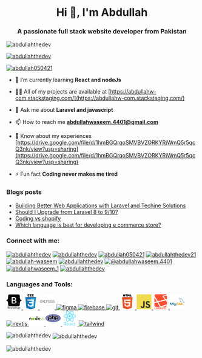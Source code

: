 <h1 align="center">Hi 👋, I'm Abdullah</h1>
<h3 align="center">A passionate full stack website developer from Pakistan</h3>

<p align="left"> <img src="https://komarev.com/ghpvc/?username=abdullahthedev&label=Profile%20views&color=0e75b6&style=flat" alt="abdullahthedev" /> </p>

<p align="left"> <a href="https://github.com/ryo-ma/github-profile-trophy"><img src="https://github-profile-trophy.vercel.app/?username=abdullahthedev" alt="abdullahthedev" /></a> </p>

<p align="left"> <a href="https://twitter.com/abdullah050421" target="blank"><img src="https://img.shields.io/twitter/follow/abdullah050421?logo=twitter&style=for-the-badge" alt="abdullah050421" /></a> </p>

- 🌱 I’m currently learning **React and nodeJs**

- 👨‍💻 All of my projects are available at [https://abdullahw-com.stackstaging.com/](https://abdullahw-com.stackstaging.com/)

- 💬 Ask me about **Laravel and javascript**

- 📫 How to reach me **abdullahwaseem.4401@gmail.com**

- 📄 Know about my experiences [https://drive.google.com/file/d/1hmBGQrqoSMVBVZORKYRjWmQ5r5qcQ3nk/view?usp=sharing](https://drive.google.com/file/d/1hmBGQrqoSMVBVZORKYRjWmQ5r5qcQ3nk/view?usp=sharing)

- ⚡ Fun fact **Coding never makes me tired**

### Blogs posts
<!-- BLOG-POST-LIST:START -->
- [Building Better Web Applications with Laravel and Techine Solutions](https://dev.to/abdullahthedev/building-better-web-applications-with-laravel-and-techine-solutions-59m6)
- [Should I Upgrade from Laravel 8 to 9/10?](https://dev.to/abdullahthedev/should-i-upgrade-from-laravel-8-to-910-15hh)
- [Coding vs shopify](https://dev.to/abdullahthedev/coding-vs-shopify-3l99)
- [Which language is best for developing e commerce store?](https://dev.to/abdullahthedev/which-language-is-best-for-developing-e-commerce-store-1bd5)
<!-- BLOG-POST-LIST:END -->

<h3 align="left">Connect with me:</h3>
<p align="left">
<a href="https://codepen.io/abdullahthedev" target="blank"><img align="center" src="https://raw.githubusercontent.com/rahuldkjain/github-profile-readme-generator/master/src/images/icons/Social/codepen.svg" alt="abdullahthedev" height="30" width="40" /></a>
<a href="https://dev.to/abdullahthedev" target="blank"><img align="center" src="https://raw.githubusercontent.com/rahuldkjain/github-profile-readme-generator/master/src/images/icons/Social/devto.svg" alt="abdullahthedev" height="30" width="40" /></a>
<a href="https://twitter.com/abdullah050421" target="blank"><img align="center" src="https://raw.githubusercontent.com/rahuldkjain/github-profile-readme-generator/master/src/images/icons/Social/twitter.svg" alt="abdullah050421" height="30" width="40" /></a>
<a href="https://linkedin.com/in/abdullahthedev21" target="blank"><img align="center" src="https://raw.githubusercontent.com/rahuldkjain/github-profile-readme-generator/master/src/images/icons/Social/linked-in-alt.svg" alt="abdullahthedev21" height="30" width="40" /></a>
<a href="https://stackoverflow.com/users/abdullah-waseem" target="blank"><img align="center" src="https://raw.githubusercontent.com/rahuldkjain/github-profile-readme-generator/master/src/images/icons/Social/stack-overflow.svg" alt="abdullah-waseem" height="30" width="40" /></a>
<a href="https://instagram.com/abdullahthedev" target="blank"><img align="center" src="https://raw.githubusercontent.com/rahuldkjain/github-profile-readme-generator/master/src/images/icons/Social/instagram.svg" alt="abdullahthedev" height="30" width="40" /></a>
<a href="https://medium.com/@abdullahwaseem.4401" target="blank"><img align="center" src="https://raw.githubusercontent.com/rahuldkjain/github-profile-readme-generator/master/src/images/icons/Social/medium.svg" alt="@abdullahwaseem.4401" height="30" width="40" /></a>
<a href="https://www.hackerrank.com/abdullahwaseem_1" target="blank"><img align="center" src="https://raw.githubusercontent.com/rahuldkjain/github-profile-readme-generator/master/src/images/icons/Social/hackerrank.svg" alt="abdullahwaseem_1" height="30" width="40" /></a>
<a href="https://www.leetcode.com/abdullahthedev" target="blank"><img align="center" src="https://raw.githubusercontent.com/rahuldkjain/github-profile-readme-generator/master/src/images/icons/Social/leet-code.svg" alt="abdullahthedev" height="30" width="40" /></a>
</p>

<h3 align="left">Languages and Tools:</h3>
<p align="left"> <a href="https://getbootstrap.com" target="_blank" rel="noreferrer"> <img src="https://raw.githubusercontent.com/devicons/devicon/master/icons/bootstrap/bootstrap-plain-wordmark.svg" alt="bootstrap" width="40" height="40"/> </a> <a href="https://www.w3schools.com/css/" target="_blank" rel="noreferrer"> <img src="https://raw.githubusercontent.com/devicons/devicon/master/icons/css3/css3-original-wordmark.svg" alt="css3" width="40" height="40"/> </a> <a href="https://expressjs.com" target="_blank" rel="noreferrer"> <img src="https://raw.githubusercontent.com/devicons/devicon/master/icons/express/express-original-wordmark.svg" alt="express" width="40" height="40"/> </a> <a href="https://www.figma.com/" target="_blank" rel="noreferrer"> <img src="https://www.vectorlogo.zone/logos/figma/figma-icon.svg" alt="figma" width="40" height="40"/> </a> <a href="https://firebase.google.com/" target="_blank" rel="noreferrer"> <img src="https://www.vectorlogo.zone/logos/firebase/firebase-icon.svg" alt="firebase" width="40" height="40"/> </a> <a href="https://git-scm.com/" target="_blank" rel="noreferrer"> <img src="https://www.vectorlogo.zone/logos/git-scm/git-scm-icon.svg" alt="git" width="40" height="40"/> </a> <a href="https://www.w3.org/html/" target="_blank" rel="noreferrer"> <img src="https://raw.githubusercontent.com/devicons/devicon/master/icons/html5/html5-original-wordmark.svg" alt="html5" width="40" height="40"/> </a> <a href="https://developer.mozilla.org/en-US/docs/Web/JavaScript" target="_blank" rel="noreferrer"> <img src="https://raw.githubusercontent.com/devicons/devicon/master/icons/javascript/javascript-original.svg" alt="javascript" width="40" height="40"/> </a> <a href="https://laravel.com/" target="_blank" rel="noreferrer"> <img src="https://raw.githubusercontent.com/devicons/devicon/master/icons/laravel/laravel-plain-wordmark.svg" alt="laravel" width="40" height="40"/> </a> <a href="https://www.mysql.com/" target="_blank" rel="noreferrer"> <img src="https://raw.githubusercontent.com/devicons/devicon/master/icons/mysql/mysql-original-wordmark.svg" alt="mysql" width="40" height="40"/> </a> <a href="https://nextjs.org/" target="_blank" rel="noreferrer"> <img src="https://cdn.worldvectorlogo.com/logos/nextjs-2.svg" alt="nextjs" width="40" height="40"/> </a> <a href="https://nodejs.org" target="_blank" rel="noreferrer"> <img src="https://raw.githubusercontent.com/devicons/devicon/master/icons/nodejs/nodejs-original-wordmark.svg" alt="nodejs" width="40" height="40"/> </a> <a href="https://www.php.net" target="_blank" rel="noreferrer"> <img src="https://raw.githubusercontent.com/devicons/devicon/master/icons/php/php-original.svg" alt="php" width="40" height="40"/> </a> <a href="https://reactjs.org/" target="_blank" rel="noreferrer"> <img src="https://raw.githubusercontent.com/devicons/devicon/master/icons/react/react-original-wordmark.svg" alt="react" width="40" height="40"/> </a> <a href="https://tailwindcss.com/" target="_blank" rel="noreferrer"> <img src="https://www.vectorlogo.zone/logos/tailwindcss/tailwindcss-icon.svg" alt="tailwind" width="40" height="40"/> </a> </p>

<p><img align="left" src="https://github-readme-stats.vercel.app/api/top-langs?username=abdullahthedev&show_icons=true&locale=en&layout=compact" alt="abdullahthedev" /></p>

<p>&nbsp;<img align="center" src="https://github-readme-stats.vercel.app/api?username=abdullahthedev&show_icons=true&locale=en" alt="abdullahthedev" /></p>

<p><img align="center" src="https://github-readme-streak-stats.herokuapp.com/?user=abdullahthedev&" alt="abdullahthedev" /></p>
